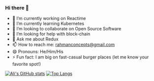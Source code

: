 ### Hi there 👋

- 🔭 I’m currently working on Reactime
- 🌱 I’m currently learning Kubernetes
- 👯 I’m looking to collaborate on Open Source Software
- 🤔 I’m looking for help with block-chain
- 💬 Ask me about Redux
- 📫 How to reach me: rahmanconcepts@gmail.com
- 😄 Pronouns: He/Him/His
- ⚡ Fun fact: I am big on fast-casual burger places (let me know your favorite spot!)

[![Ali's GitHub stats](https://github-readme-stats.vercel.app/api?username=CourageWolf)](https://github.com/CourageWolf/github-readme-stats)
[![Top Langs](https://github-readme-stats.vercel.app/api/top-langs/?username=CourageWolf&layout=compact)](https://github.com/CourageWolf/github-readme-stats)
